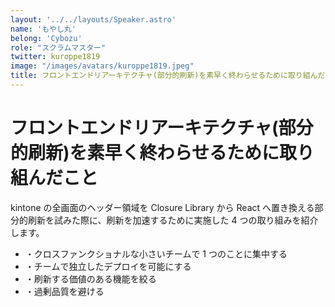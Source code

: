 ```yaml
---
layout: '../../layouts/Speaker.astro'
name: 'もやし丸'
belong: 'Cybozu'
role: "スクラムマスター"
twitter: kuroppe1819
image: "/images/avatars/kuroppe1819.jpeg"
title: フロントエンドリアーキテクチャ(部分的刷新)を素早く終わらせるために取り組んだこと
---
```


# フロントエンドリアーキテクチャ(部分的刷新)を素早く終わらせるために取り組んだこと

kintone の全画面のヘッダー領域を Closure Library から React へ置き換える部分的刷新を試みた際に、刷新を加速するために実施した 4 つの取り組みを紹介します。

- ・クロスファンクショナルな小さいチームで 1 つのことに集中する
- ・チームで独立したデプロイを可能にする
- ・刷新する価値のある機能を絞る
- ・過剰品質を避ける
